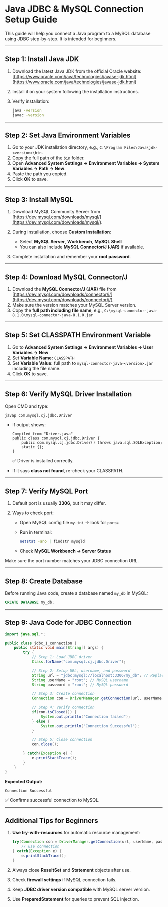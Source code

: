 # Java JDBC & MySQL Connection Setup Guide

This guide will help you connect a Java program to a MySQL database using JDBC step-by-step. It is intended for beginners.

---

## Step 1: Install Java JDK

1. Download the latest Java JDK from the official Oracle website: [https://www.oracle.com/java/technologies/javase-jdk.html](https://www.oracle.com/java/technologies/javase-jdk.html)
2. Install it on your system following the installation instructions.
3. Verify installation:

   ```bash
   java -version
   javac -version
   ```

---

## Step 2: Set Java Environment Variables

1. Go to your JDK installation directory, e.g., `C:\Program Files\Java\jdk-<version>\bin`.
2. Copy the full path of the `bin` folder.
3. Open **Advanced System Settings → Environment Variables → System Variables → Path → New**.
4. Paste the path you copied.
5. Click **OK** to save.

---

## Step 3: Install MySQL

1. Download MySQL Community Server from [https://dev.mysql.com/downloads/mysql/](https://dev.mysql.com/downloads/mysql/).
2. During installation, choose **Custom Installation**:

   * Select **MySQL Server**, **Workbench**, **MySQL Shell**
   * You can also include **MySQL Connector/J (JAR)** if available.
3. Complete installation and remember your **root password**.

---

## Step 4: Download MySQL Connector/J

1. Download the **MySQL Connector/J (JAR)** file from [https://dev.mysql.com/downloads/connector/j/](https://dev.mysql.com/downloads/connector/j/)
2. Make sure the version matches your MySQL Server version.
3. Copy the **full path including file name**, e.g.,
   `C:\mysql-connector-java-8.1.0\mysql-connector-java-8.1.0.jar`

---

## Step 5: Set CLASSPATH Environment Variable

1. Go to **Advanced System Settings → Environment Variables → User Variables → New**
2. Set **Variable Name:** `CLASSPATH`
3. Set **Variable Value:** full path to `mysql-connector-java-<version>.jar` including the file name.
4. Click **OK** to save.

---

## Step 6: Verify MySQL Driver Installation

Open CMD and type:

```bash
javap com.mysql.cj.jdbc.Driver
```

* If output shows:

  ```
  Compiled from "Driver.java"
  public class com.mysql.cj.jdbc.Driver {
      public com.mysql.cj.jdbc.Driver() throws java.sql.SQLException;
      static {};
  }
  ```

  ✅ Driver is installed correctly.

* If it says **class not found**, re-check your CLASSPATH.

---

## Step 7: Verify MySQL Port

1. Default port is usually **3306**, but it may differ.
2. Ways to check port:

   * Open MySQL config file `my.ini` → look for `port=`
   * Run in terminal:

     ```bash
     netstat -ano | findstr mysqld
     ```
   * Check **MySQL Workbench → Server Status**

Make sure the port number matches your JDBC connection URL.

---

## Step 8: Create Database

Before running Java code, create a database named `my_db` in MySQL:

```sql
CREATE DATABASE my_db;
```

---

## Step 9: Java Code for JDBC Connection

```java
import java.sql.*;

public class jdbc_1_connection {
    public static void main(String[] args) {
        try {
            // Step 1: Load JDBC driver
            Class.forName("com.mysql.cj.jdbc.Driver");

            // Step 2: Setup URL, username, and password
            String url = "jdbc:mysql://localhost:3306/my_db"; // Replace port if needed
            String userName = "root"; // MySQL username
            String password = "root"; // MySQL password

            // Step 3: Create connection
            Connection con = DriverManager.getConnection(url, userName, password);

            // Step 4: Verify connection
            if(con.isClosed()) {
                System.out.println("Connection failed");
            } else {
                System.out.println("Connection Successful");
            }

            // Step 5: Close connection
            con.close();

        } catch(Exception e) {
            e.printStackTrace();
        }
    }
}
```

**Expected Output:**

```
Connection Successful
```

✅ Confirms successful connection to MySQL.

---

## Additional Tips for Beginners

1. **Use try-with-resources** for automatic resource management:

   ```java
   try(Connection con = DriverManager.getConnection(url, userName, password)) {
       // use connection
   } catch(Exception e) {
       e.printStackTrace();
   }
   ```
2. Always close **ResultSet** and **Statement** objects after use.
3. Check **firewall settings** if MySQL connection fails.
4. Keep **JDBC driver version compatible** with MySQL server version.
5. Use **PreparedStatement** for queries to prevent SQL injection.
